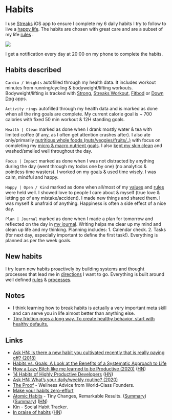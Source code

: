 # Habits

I use [Streaks](https://streaksapp.com) iOS app to ensure I complete my 6 daily habits I try to follow to live a [happy life](../life/happiness.md). The habits are chosen with great care and are a subset of my life [rules](rules.md) .

![](https://i.imgur.com/yEVoYit.png)

I get a notification every day at 20:00 on my phone to complete the habits.

## Habits described

`Cardio / Weights` autofilled through my health data. It includes workout minutes from running/cycling & bodyweight/lifting workouts. Bodyweight/lifting is tracked with [Strong](https://strong.app), [Streaks Workout](https://streaksworkout.com), [Fitbod](https://www.fitbod.me) or [Down Dog](https://www.downdogapp.com) apps.

`Activity rings` autofilled through my health data and is marked as done when all the ring goals are complete. My current calorie goal is ~ 700 calories with fixed 50 min workout & 12H standing goals.

`Health | Clean` marked as done when I drank mostly water & tea with limited coffee (if any, as I often get attention crashes after). I also ate only/primarily [nutritious whole foods (nuts/veggies/fruits/..)](../health/nutrition/foods.md) with focus on completing my [micro & macro nutrient goals](../health/nutrition/nutrition.md). I also [kept my skin clean](../health/skin-care.md) and washed/smelled well throughout the day.

`Focus | Impact` marked as done when I was not distracted by anything during the day (went through my todos one by one) (no analytics & pointless time wasters). I worked on my [goals](goals.md) & used time wisely. I was calm, mindful and happy.

`Happy | Open / Kind` marked as done when all/most of my [values](../business/startups/values.md) and [rules](rules.md) were held well. I showed love to people I care about & myself (true love & letting go of any mistake/accident). I made new things and shared them. I was myself & unafraid of anything. Happiness is often a side effect of a nice day.

`Plan | Journal` marked as done when I made a plan for tomorrow and reflected on the day in [my journal](../looking-back/looking-back.md). Writing helps me clear up my mind and clean up life and my thinking. Planning includes: 1. Calendar check. 2. Tasks (for next day, especially important to define the first task!). Everything is planned as per the week goals.

## New habits

I try learn new habits proactively by building systems and thought processes that lead me in [directions](../focusing/goals.md) I want to go. Everything is built around well defined [rules](../focusing/rules.md) & [processes](../focusing/processes.md).

## Notes

- I think learning how to break habits is actually a very important meta skill and can serve you in life almost better than anything else.
- [Tiny friction goes a long way. To create healthy behavior, start with healthy defaults.](https://twitter.com/thelindazhang/status/1363318010266587136)

## Links

- [Ask HN: Is there a new habit you cultivated recently that is really paying off? (2018)](https://news.ycombinator.com/item?id=17291127)
- [Habits vs. Goals: A Look at the Benefits of a Systematic Approach to Life](https://fs.blog/2017/06/habits-vs-goals/)
- [How a Lazy Bitch like me learned to be Productive (2020)](https://www.madisontaskett.com/lazy-bastard-productivity/) ([HN](https://news.ycombinator.com/item?id=23314485))
- [14 Habits of Highly Productive Developers](https://14habits.com/) ([HN](https://news.ycombinator.com/item?id=23831851))
- [Ask HN: What’s your daily/weekly routine? (2020)](https://news.ycombinator.com/item?id=24029286)
- [The Proof](https://www.theproofwellness.com/) - Wellness Advice from World-Class Founders.
- [Make your habits zero-effort](https://www.benkuhn.net/zero/)
- [Atomic Habits](https://jamesclear.com/atomic-habits) - Tiny Changes, Remarkable Results. ([Summary](https://twitter.com/justinkan/status/1352040558198329344)) ([Summary](https://www.chrisbehan.ca/posts/atomic-habits)) ([HN](https://news.ycombinator.com/item?id=29774859))
- [Kin](https://kinhabits.com/) - Social Habit Tracker.
- [In praise of habits](https://psyche.co/ideas/in-praise-of-habits-so-much-more-than-mindless-reflexes) ([HN](https://news.ycombinator.com/item?id=28085526))
